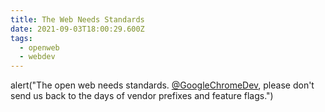 ```yaml
---
title: The Web Needs Standards
date: 2021-09-03T18:00:29.600Z
tags:
  - openweb
  - webdev
---
```


alert("The open web needs standards. [@GoogleChromeDev](https://twitter.com/GoogleChromeDev), please don't send us back to the days of vendor prefixes and feature flags.")
